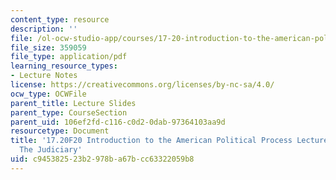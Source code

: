 ```yaml
---
content_type: resource
description: ''
file: /ol-ocw-studio-app/courses/17-20-introduction-to-the-american-political-process-fall-2020/c945382523b2978ba67bcc63322059b8_MIT17_20F20_lec12.pdf
file_size: 359059
file_type: application/pdf
learning_resource_types:
- Lecture Notes
license: https://creativecommons.org/licenses/by-nc-sa/4.0/
ocw_type: OCWFile
parent_title: Lecture Slides
parent_type: CourseSection
parent_uid: 106ef2fd-c116-c0d2-0dab-97364103aa9d
resourcetype: Document
title: '17.20F20 Introduction to the American Political Process Lecture Slides 12:
  The Judiciary'
uid: c9453825-23b2-978b-a67b-cc63322059b8
---
```

